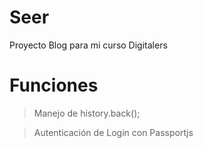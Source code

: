 # Seer
Proyecto Blog para mi curso Digitalers

# Funciones 

> Manejo de history.back();

> Autenticación de Login con Passportjs
